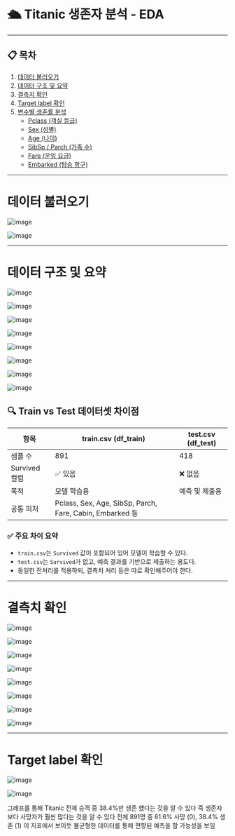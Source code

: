 # 🛳 Titanic 생존자 분석 - EDA


---

## 📋 목차

1. [데이터 불러오기](#1-데이터-불러오기)  
2. [데이터 구조 및 요약](#2-데이터-구조-및-요약)  
3. [결측치 확인](#3-결측치-확인)
4. [Target label 확인](#3-Target-label-확인)
5. [변수별 생존률 분석](#4-변수별-생존률-분석)  
   - [Pclass (객실 등급)](#pclass-객실-등급)  
   - [Sex (성별)](#sex-성별)  
   - [Age (나이)](#age-나이)  
   - [SibSp / Parch (가족 수)](#sibsp--parch-가족-수)  
   - [Fare (운임 요금)](#fare-운임-요금)
   - [Embarked (탑승 항구)](#Embarked-탑승-항구)

---
# 데이터 불러오기

![image](https://github.com/user-attachments/assets/2f872627-97a8-4470-8a08-1ec8bdedc9d8)

![image](https://github.com/user-attachments/assets/07bb170c-e439-4708-bdeb-2569f985e8e3)

---
# 데이터 구조 및 요약

![image](https://github.com/user-attachments/assets/5f0b5a1b-6f47-4fee-bfd5-621c575e9011)

![image](https://github.com/user-attachments/assets/abec454a-ff6d-4c79-bb67-e62e756eedeb)

![image](https://github.com/user-attachments/assets/8696a9a9-bde0-4b22-95ba-adbdad0ea737)

![image](https://github.com/user-attachments/assets/878087dd-5933-44c2-8bb4-a02a68d0921b)

![image](https://github.com/user-attachments/assets/08507a9d-d29d-4a60-979a-87151d14e575)

![image](https://github.com/user-attachments/assets/81cfc3f3-200b-4afe-9045-8006b4e39842)

![image](https://github.com/user-attachments/assets/b6d84703-8002-43aa-8ac5-001b1876631d)

![image](https://github.com/user-attachments/assets/36e324b2-1819-4abb-aff8-081d83cfcd80)  

## 🔍 Train vs Test 데이터셋 차이점

| 항목        | train.csv (df_train) | test.csv (df_test) |
|-------------|----------------------|---------------------|
| 샘플 수      | 891                  | 418                 |
| Survived 컬럼 | ✅ 있음              | ❌ 없음            |
| 목적        | 모델 학습용           | 예측 및 제출용       |
| 공통 피처     | Pclass, Sex, Age, SibSp, Parch, Fare, Cabin, Embarked 등 

### ✅ 주요 차이 요약

- `train.csv`는 `Survived` 값이 포함되어 있어 모델이 학습할 수 있다.
- `test.csv`는 `Survived`가 없고, 예측 결과를 기반으로 제출하는 용도다.
- 동일한 전처리를 적용하되, 결측치 처리 등은 따로 확인해주어야 한다.

---
# 결측치 확인

![image](https://github.com/user-attachments/assets/24b5af2f-06e4-424d-a159-570d7242b13e)

![image](https://github.com/user-attachments/assets/bf9fb7df-5bb4-4827-8b7f-ab6cfd959772)

![image](https://github.com/user-attachments/assets/90fa72bc-5032-44c1-9097-902ddcf79e2f)

![image](https://github.com/user-attachments/assets/714e9ffa-408a-48ef-837e-61a976a0866d)

![image](https://github.com/user-attachments/assets/384da982-97ce-44e7-bd00-adda46671a74)

![image](https://github.com/user-attachments/assets/8bd5aca5-9ecd-4cfa-b00e-14d0ffc01a4d)

![image](https://github.com/user-attachments/assets/5443a959-d629-4e83-8d7a-d701cdbbb851)

![image](https://github.com/user-attachments/assets/191c2b7f-902f-4ef6-8737-2ddaa92c8e25)

---
# Target label 확인

![image](https://github.com/user-attachments/assets/1e7e54ad-259c-4b75-b234-30cdc6e77ca0)

![image](https://github.com/user-attachments/assets/4d46e081-84bb-4644-b2c2-72e03266e65e)  

그래프를 통해 Titanic 전체 승객 중 38.4%만 생존 헀다는 것을 알 수 있다 즉 생존자보다 사망자가 훨씬 많다는 것을 알 수 있다
전체 891명 중 61.6% 사망 (0), 38.4% 생존 (1) 이 지표에서 보이듯 뷸균형한 데이터를 통해 편향된 예측을 할 가능성을 보임










